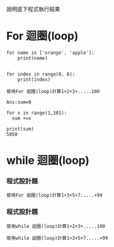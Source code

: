 說明底下程式執行結果

# For 迴圈(loop)
```
for name in ['orange', 'apple']:
	print(name)

```
```

```
```
for index in range(0, 6):
	print(index)

```

```
使用For 迴圈(loop)計算1+2+3+.....100
```
```
Ans:sum=0

for x in range(1,101):
  sum +=x
  
print(sum)
5050
```
# while 迴圈(loop)

### 程式設計題

```
使用For 迴圈(loop)計算1+3+5+7.....+99
```
### 程式設計題
```
使用while 迴圈(loop)計算1+2+3+.....100
```
```
使用while 迴圈(loop)計算1+3+5+7.....+99
```
